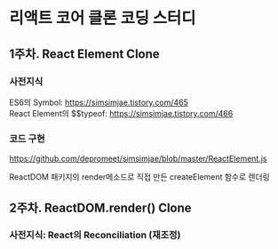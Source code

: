 # 리액트 코어 클론 코딩 스터디

## 1주차. React Element Clone

### 사전지식

ES6의 Symbol: https://simsimjae.tistory.com/465  
React Element의 $$typeof: https://simsimjae.tistory.com/466

### 코드 구현 
https://github.com/depromeet/simsimjae/blob/master/ReactElement.js

ReactDOM 패키지의 render메소드로 직접 만든 createElement 함수로 렌더링

## 2주차. ReactDOM.render() Clone

### 사전지식: React의 Reconciliation (재조정)


